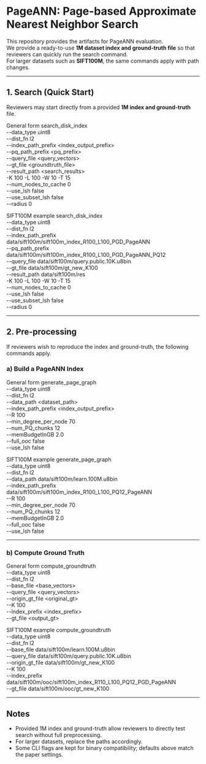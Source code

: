 # PageANN: Page-based Approximate Nearest Neighbor Search

This repository provides the artifacts for PageANN evaluation.  
We provide a ready-to-use **1M dataset index and ground-truth file** so that reviewers can quickly run the search command.  
For larger datasets such as **SIFT100M**, the same commands apply with path changes.

---

## 1. Search (Quick Start)

Reviewers may start directly from a provided **1M index and ground-truth** file.

General form
search_disk_index \
  --data_type uint8 \
  --dist_fn l2 \
  --index_path_prefix <index_output_prefix> \
  --pq_path_prefix <pq_prefix> \
  --query_file <query_vectors> \
  --gt_file <groundtruth_file> \
  --result_path <search_results> \
  -K 100 -L 100 -W 10 -T 15 \
  --num_nodes_to_cache 0 \
  --use_lsh false \
  --use_subset_lsh false \
  --radius 0

SIFT100M example
search_disk_index \
  --data_type uint8 \
  --dist_fn l2 \
  --index_path_prefix data/sift100m/sift100m_index_R100_L100_PGD_PageANN \
  --pq_path_prefix data/sift100m/sift100m_index_R100_L100_PGD_PageANN_PQ12 \
  --query_file data/sift100m/query.public.10K.u8bin \
  --gt_file data/sift100m/gt_new_K100 \
  --result_path data/sift100m/res \
  -K 100 -L 100 -W 10 -T 15 \
  --num_nodes_to_cache 0 \
  --use_lsh false \
  --use_subset_lsh false \
  --radius 0

---

## 2. Pre-processing

If reviewers wish to reproduce the index and ground-truth, the following commands apply.

### a) Build a PageANN Index
General form
generate_page_graph \
  --data_type uint8 \
  --dist_fn l2 \
  --data_path <dataset_path> \
  --index_path_prefix <index_output_prefix> \
  --R 100 \
  --min_degree_per_node 70 \
  --num_PQ_chunks 12 \
  --memBudgetInGB 2.0 \
  --full_ooc false \
  --use_lsh false

SIFT100M example
generate_page_graph \
  --data_type uint8 \
  --dist_fn l2 \
  --data_path data/sift100m/learn.100M.u8bin \
  --index_path_prefix data/sift100m/sift100m_index_R100_L100_PQ12_PageANN \
  --R 100 \
  --min_degree_per_node 70 \
  --num_PQ_chunks 12 \
  --memBudgetInGB 2.0 \
  --full_ooc false \
  --use_lsh false

---

### b) Compute Ground Truth
General form
compute_groundtruth \
  --data_type uint8 \
  --dist_fn l2 \
  --base_file <base_vectors> \
  --query_file <query_vectors> \
  --origin_gt_file <original_gt> \
  --K 100 \
  --index_prefix <index_prefix> \
  --gt_file <output_gt>

SIFT100M example
compute_groundtruth \
  --data_type uint8 \
  --dist_fn l2 \
  --base_file data/sift100m/learn.100M.u8bin \
  --query_file data/sift100m/query.public.10K.u8bin \
  --origin_gt_file data/sift100m/gt_new_K100 \
  --K 100 \
  --index_prefix data/sift100m/ooc/sift100m_index_R110_L100_PQ12_PGD_PageANN \
  --gt_file data/sift100m/ooc/gt_new_K100

---

## Notes
- Provided 1M index and ground-truth allow reviewers to directly test search without full preprocessing.  
- For larger datasets, replace the paths accordingly.  
- Some CLI flags are kept for binary compatibility; defaults above match the paper settings.
